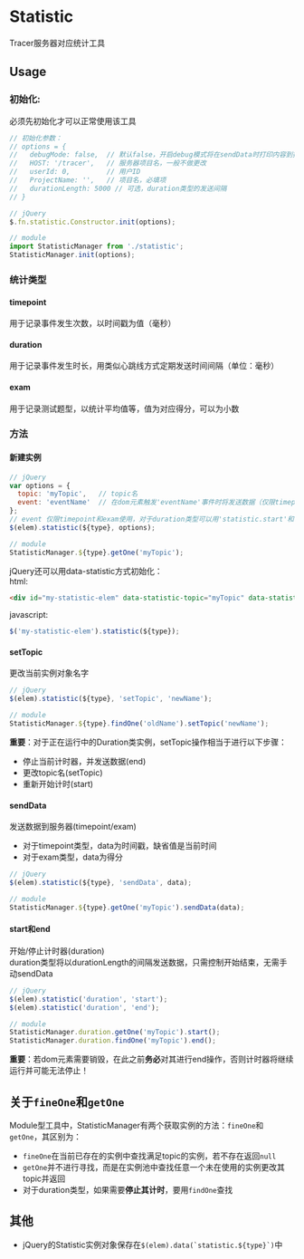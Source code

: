 # Statistic
Tracer服务器对应统计工具

## Usage
### 初始化:
必须先初始化才可以正常使用该工具
```javascript
// 初始化参数：
// options = {
//   debugMode: false,  // 默认false，开启debug模式将在sendData时打印内容到控制台而不是发送数据
//   HOST: '/tracer',   // 服务器项目名，一般不做更改
//   userId: 0,         // 用户ID
//   ProjectName: '',   // 项目名，必填项
//   durationLength: 5000 // 可选，duration类型的发送间隔
// }
```

```javascript
// jQuery
$.fn.statistic.Constructor.init(options);

// module
import StatisticManager from './statistic';
StatisticManager.init(options);
```

### 统计类型

#### timepoint
用于记录事件发生次数，以时间戳为值（毫秒）

#### duration
用于记录事件发生时长，用类似心跳线方式定期发送时间间隔（单位：毫秒）

#### exam
用于记录测试题型，以统计平均值等，值为对应得分，可以为小数


### 方法

#### 新建实例
```javascript
// jQuery
var options = {
  topic: 'myTopic',   // topic名
  event: 'eventName'  // 在dom元素触发'eventName'事件时将发送数据（仅限timepoint和exam类型）
};
// event 仅限timepoint和exam使用，对于duration类型可以用'statistic.start'和'statistic.end'事件控制
$(elem).statistic(${type}, options);

// module
StatisticManager.${type}.getOne('myTopic');
```

jQuery还可以用data-statistic方式初始化：  
html:
```html
<div id="my-statistic-elem" data-statistic-topic="myTopic" data-statistic-event="eventName"></div>
```
javascript:
```javascript
$('my-statistic-elem').statistic(${type});
```

#### setTopic
更改当前实例对象名字
```javascript
// jQuery
$(elem).statistic(${type}, 'setTopic', 'newName');

// module
StatisticManager.${type}.findOne('oldName').setTopic('newName');
```

**重要**：对于正在运行中的Duration类实例，setTopic操作相当于进行以下步骤：
- 停止当前计时器，并发送数据(end)
- 更改topic名(setTopic)
- 重新开始计时(start)

#### sendData
发送数据到服务器(timepoint/exam)
- 对于timepoint类型，data为时间戳，缺省值是当前时间
- 对于exam类型，data为得分
```javascript
// jQuery
$(elem).statistic(${type}, 'sendData', data);

// module
StatisticManager.${type}.getOne('myTopic').sendData(data);
```

#### start和end
开始/停止计时器(duration)  
duration类型将以durationLength的间隔发送数据，只需控制开始结束，无需手动sendData
```javascript
// jQuery
$(elem).statistic('duration', 'start');
$(elem).statistic('duration', 'end');

// module
StatisticManager.duration.getOne('myTopic').start();
StatisticManager.duration.findOne('myTopic').end();
```

**重要**：若dom元素需要销毁，在此之前**务必**对其进行end操作，否则计时器将继续运行并可能无法停止！

## 关于`fineOne`和`getOne`
Module型工具中，StatisticManager有两个获取实例的方法：`fineOne`和`getOne`，其区别为：
- `fineOne`在当前已存在的实例中查找满足topic的实例，若不存在返回`null`
- `getOne`并不进行寻找，而是在实例池中查找任意一个未在使用的实例更改其topic并返回
- 对于duration类型，如果需要**停止其计时**，要用`findOne`查找

## 其他
- jQuery的Statistic实例对象保存在``$(elem).data(`statistic.${type}`)``中
